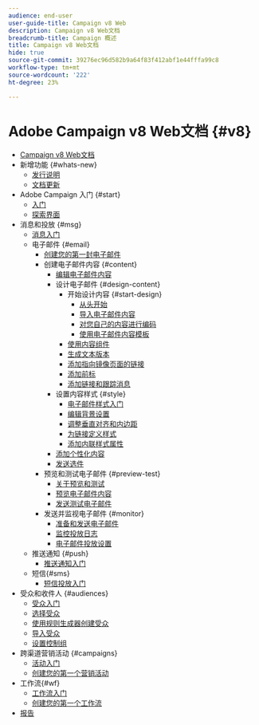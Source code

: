 ```yaml
---
audience: end-user
user-guide-title: Campaign v8 Web
description: Campaign v8 Web文档
breadcrumb-title: Campaign 概述
title: Campaign v8 Web文档
hide: true
source-git-commit: 39276ec96d582b9a64f83f412abf1e44fffa99c8
workflow-type: tm+mt
source-wordcount: '222'
ht-degree: 23%

---
```



# Adobe Campaign v8 Web文档 {#v8}

+ [Campaign v8 Web文档](campaign-web-home.md)
+ 新增功能 {#whats-new}
   + [发行说明](rn/release-notes.md)
   + [文档更新](rn/documentation-updates.md)
+ Adobe Campaign 入门 {#start}
   + [入门](get-started/get-started.md)
   + [探索界面](get-started/user-interface.md)
+ 消息和投放 {#msg}
   + [消息入门](email/gs-messages.md)
   + 电子邮件 {#email}
      + [创建您的第一封电子邮件](email/create-email.md)
      + 创建电子邮件内容 {#content}
         + [编辑电子邮件内容](content/edit-content.md)
         + 设计电子邮件 {#design-content}
            + 开始设计内容 {#start-design}
               + [从头开始 ](content/create-email-content.md)
               + [导入电子邮件内容](content/existing-content.md)
               + [对您自己的内容进行编码](content/code-content.md)
               + [使用电子邮件内容模板](content/email-templates.md)
            + [使用内容组件](content/content-components.md)
            + [生成文本版本](content/text-version-email.md)
            + [添加指向镜像页面的链接](content/mirror-page.md)
            + [添加前标](content/preheader.md)
            + [添加链接和跟踪消息](content/message-tracking.md)
         + 设置内容样式 {#style}
            + [电子邮件样式入门](content/get-started-email-style.md)
            + [编辑背景设置](content/backgrounds.md)
            + [调整垂直对齐和内边距](content/alignment-and-padding.md)
            + [为链接定义样式](content/styling-links.md)
            + [添加内联样式属性](content/inline-styling.md)
         + [添加个性化内容](personalization/personalize.md)
         + [发送选件](content/offers.md)
      + 预览和测试电子邮件 {#preview-test}
         + [关于预览和测试](preview-test/preview-test.md)
         + [预览电子邮件内容](preview-test/preview-content.md)
         + [发送测试电子邮件](preview-test/proofs.md)
      + 发送并监视电子邮件 {#monitor}
         + [准备和发送电子邮件](monitor/prepare-send.md)
         + [监控投放日志](monitor/delivery-logs.md)
         + [电子邮件投放设置](advanced-settings/delivery-settings.md)
   + 推送通知 {#push}
      + [推送通知入门](push/gs-push.md)
   + 短信{#sms}
      + [短信投放入门](sms/gs-sms.md)
+ 受众和收件人 {#audiences}
   + [受众入门](audience/about-audiences.md)
   + [选择受众](audience/add-audience.md)
   + [使用规则生成器创建受众](audience/segment-builder.md)
   + [导入受众](audience/import-audience.md)
   + [设置控制组](audience/control-group.md)
+ 跨渠道营销活动 {#campaigns}
   + [活动入门](campaigns/gs-campaigns.md)
   + [创建您的第一个营销活动](campaigns/create-campaigns.md)
+ 工作流{#wf}
   + [工作流入门](workflows/gs-workflows.md)
   + [创建您的第一个工作流](workflows/create-workflows.md)
+ [报告](reporting/reports.md)

